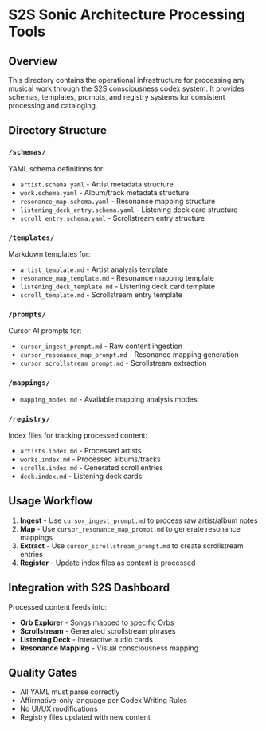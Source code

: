 # S2S Sonic Architecture Processing Tools

## Overview
This directory contains the operational infrastructure for processing any musical work through the S2S consciousness codex system. It provides schemas, templates, prompts, and registry systems for consistent processing and cataloging.

## Directory Structure

### `/schemas/`
YAML schema definitions for:
- `artist.schema.yaml` - Artist metadata structure
- `work.schema.yaml` - Album/track metadata structure  
- `resonance_map.schema.yaml` - Resonance mapping structure
- `listening_deck_entry.schema.yaml` - Listening deck card structure
- `scroll_entry.schema.yaml` - Scrollstream entry structure

### `/templates/`
Markdown templates for:
- `artist_template.md` - Artist analysis template
- `resonance_map_template.md` - Resonance mapping template
- `listening_deck_template.md` - Listening deck card template
- `scroll_template.md` - Scrollstream entry template

### `/prompts/`
Cursor AI prompts for:
- `cursor_ingest_prompt.md` - Raw content ingestion
- `cursor_resonance_map_prompt.md` - Resonance mapping generation
- `cursor_scrollstream_prompt.md` - Scrollstream extraction

### `/mappings/`
- `mapping_modes.md` - Available mapping analysis modes

### `/registry/`
Index files for tracking processed content:
- `artists.index.md` - Processed artists
- `works.index.md` - Processed albums/tracks
- `scrolls.index.md` - Generated scroll entries
- `deck.index.md` - Listening deck cards

## Usage Workflow

1. **Ingest** - Use `cursor_ingest_prompt.md` to process raw artist/album notes
2. **Map** - Use `cursor_resonance_map_prompt.md` to generate resonance mappings
3. **Extract** - Use `cursor_scrollstream_prompt.md` to create scrollstream entries
4. **Register** - Update index files as content is processed

## Integration with S2S Dashboard

Processed content feeds into:
- **Orb Explorer** - Songs mapped to specific Orbs
- **Scrollstream** - Generated scrollstream phrases
- **Listening Deck** - Interactive audio cards
- **Resonance Mapping** - Visual consciousness mapping

## Quality Gates

- All YAML must parse correctly
- Affirmative-only language per Codex Writing Rules
- No UI/UX modifications
- Registry files updated with new content
